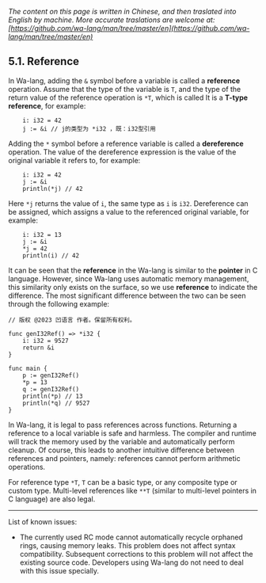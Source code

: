 *The content on this page is written in Chinese, and then traslated into English by machine. More accurate traslations are welcome at: [https://github.com/wa-lang/man/tree/master/en](https://github.com/wa-lang/man/tree/master/en)*

## 5.1. Reference

In Wa-lang, adding the `&` symbol before a variable is called a **reference** operation. Assume that the type of the variable is `T`, and the type of the return value of the reference operation is `*T`, which is called It is a **T-type reference**, for example:

```wa
    i: i32 = 42
    j := &i // j的类型为 *i32 ，既：i32型引用
```

Adding the `*` symbol before a reference variable is called a **dereference** operation. The value of the dereference expression is the value of the original variable it refers to, for example:
```wa
    i: i32 = 42
    j := &i
    println(*j) // 42
```

Here `*j` returns the value of `i`, the same type as `i` is `i32`. Dereference can be assigned, which assigns a value to the referenced original variable, for example:
```wa
    i: i32 = 13
    j := &i
    *j = 42
    println(i) // 42
```

It can be seen that the **reference** in the Wa-lang is similar to the **pointer** in C language. However, since Wa-lang uses automatic memory management, this similarity only exists on the surface, so we use **reference** to indicate the difference. The most significant difference between the two can be seen through the following example:
```wa
// 版权 @2023 凹语言 作者。保留所有权利。

func genI32Ref() => *i32 {
    i: i32 = 9527
    return &i
}

func main {
    p := genI32Ref()
    *p = 13
    q := genI32Ref()
    println(*p) // 13
    println(*q) // 9527
}
```

In Wa-lang, it is legal to pass references across functions. Returning a reference to a local variable is safe and harmless. The compiler and runtime will track the memory used by the variable and automatically perform cleanup. Of course, this leads to another intuitive difference between references and pointers, namely: references cannot perform arithmetic operations.

For reference type `*T`, `T` can be a basic type, or any composite type or custom type. Multi-level references like `**T` (similar to multi-level pointers in C language) are also legal.

---

List of known issues:
- The currently used RC mode cannot automatically recycle orphaned rings, causing memory leaks. This problem does not affect syntax compatibility. Subsequent corrections to this problem will not affect the existing source code. Developers using Wa-lang do not need to deal with this issue specially.